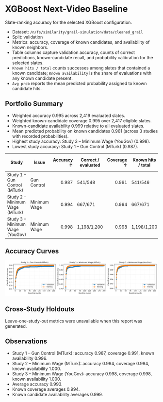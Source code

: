 # XGBoost Next-Video Baseline

Slate-ranking accuracy for the selected XGBoost configuration.

- Dataset: `/n/fs/similarity/grail-simulation/data/cleaned_grail`
- Split: validation
- Metrics: accuracy, coverage of known candidates, and availability of known neighbors.
- Table columns capture validation accuracy, counts of correct predictions, known-candidate recall, and probability calibration for the selected slates.
- `Known hits / total` counts successes among slates that contained a known candidate; `Known availability` is the share of evaluations with any known candidate present.
- `Avg prob` reports the mean predicted probability assigned to known candidate hits.

## Portfolio Summary

- Weighted accuracy 0.995 across 2,419 evaluated slates.
- Weighted known-candidate coverage 0.995 over 2,417 eligible slates.
- Known-candidate availability 0.999 relative to all evaluated slates.
- Mean predicted probability on known candidates 0.961 (across 3 studies with recorded probabilities).
- Highest study accuracy: Study 3 – Minimum Wage (YouGov) (0.998).
- Lowest study accuracy: Study 1 – Gun Control (MTurk) (0.987).

| Study | Issue | Accuracy ↑ | Correct / evaluated | Coverage ↑ | Known hits / total | Known availability ↑ | Avg prob ↑ |
| --- | --- | ---: | --- | ---: | --- | ---: | ---: |
| Study 1 – Gun Control (MTurk) | Gun Control | 0.987 | 541/548 | 0.991 | 541/546 | 0.996 | 0.936 |
| Study 2 – Minimum Wage (MTurk) | Minimum Wage | 0.994 | 667/671 | 0.994 | 667/671 | 1.000 | 0.963 |
| Study 3 – Minimum Wage (YouGov) | Minimum Wage | 0.998 | 1,198/1,200 | 0.998 | 1,198/1,200 | 1.000 | 0.985 |

## Accuracy Curves

![Slate accuracy overview](curves/accuracy_overview.png)

## Cross-Study Holdouts

Leave-one-study-out metrics were unavailable when this report was generated.

## Observations

- Study 1 – Gun Control (MTurk): accuracy 0.987, coverage 0.991, known availability 0.996.
- Study 2 – Minimum Wage (MTurk): accuracy 0.994, coverage 0.994, known availability 1.000.
- Study 3 – Minimum Wage (YouGov): accuracy 0.998, coverage 0.998, known availability 1.000.
- Average accuracy 0.993.
- Known coverage averages 0.994.
- Known candidate availability averages 0.999.
